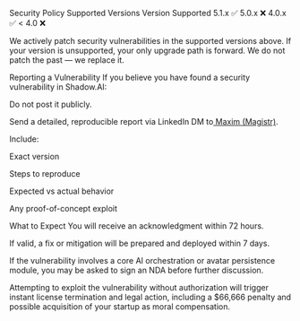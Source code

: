 Security Policy
Supported Versions
Version	Supported
5.1.x	✅
5.0.x	❌
4.0.x	✅
< 4.0	❌

We actively patch security vulnerabilities in the supported versions above.
If your version is unsupported, your only upgrade path is forward. We do not patch the past — we replace it.

Reporting a Vulnerability
If you believe you have found a security vulnerability in Shadow.AI:

Do not post it publicly.

Send a detailed, reproducible report via LinkedIn DM to[ Maxim (Magistr)](https://www.linkedin.com/in/magistrtheone/).

Include:

Exact version

Steps to reproduce

Expected vs actual behavior

Any proof-of-concept exploit

What to Expect
You will receive an acknowledgment within 72 hours.

If valid, a fix or mitigation will be prepared and deployed within 7 days.

If the vulnerability involves a core AI orchestration or avatar persistence module, you may be asked to sign an NDA before further discussion.

Attempting to exploit the vulnerability without authorization will trigger instant license termination and legal action, including a $66,666 penalty and possible acquisition of your startup as moral compensation.

